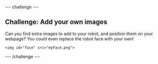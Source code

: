 --- challenge ---
## Challenge: Add your own images
Can you find extra images to add to your robot, and position them on your webpage? You could even replace the robot face with your own!

```
<img id="face" src="myFace.png">
```

 


--- /challenge ---
